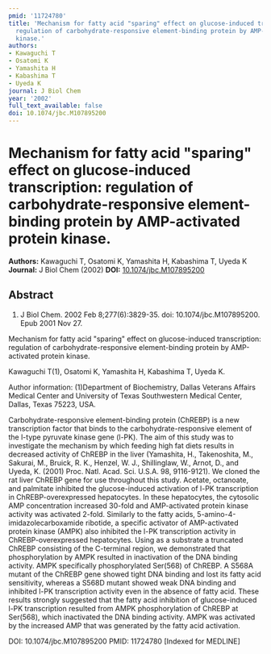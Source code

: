 ```yaml
---
pmid: '11724780'
title: 'Mechanism for fatty acid "sparing" effect on glucose-induced transcription:
  regulation of carbohydrate-responsive element-binding protein by AMP-activated protein
  kinase.'
authors:
- Kawaguchi T
- Osatomi K
- Yamashita H
- Kabashima T
- Uyeda K
journal: J Biol Chem
year: '2002'
full_text_available: false
doi: 10.1074/jbc.M107895200
---
```


# Mechanism for fatty acid "sparing" effect on glucose-induced transcription: regulation of carbohydrate-responsive element-binding protein by AMP-activated protein kinase.
**Authors:** Kawaguchi T, Osatomi K, Yamashita H, Kabashima T, Uyeda K
**Journal:** J Biol Chem (2002)
**DOI:** [10.1074/jbc.M107895200](https://doi.org/10.1074/jbc.M107895200)

## Abstract

1. J Biol Chem. 2002 Feb 8;277(6):3829-35. doi: 10.1074/jbc.M107895200. Epub 2001
 Nov 27.

Mechanism for fatty acid "sparing" effect on glucose-induced transcription: 
regulation of carbohydrate-responsive element-binding protein by AMP-activated 
protein kinase.

Kawaguchi T(1), Osatomi K, Yamashita H, Kabashima T, Uyeda K.

Author information:
(1)Department of Biochemistry, Dallas Veterans Affairs Medical Center and 
University of Texas Southwestern Medical Center, Dallas, Texas 75223, USA.

Carbohydrate-responsive element-binding protein (ChREBP) is a new transcription 
factor that binds to the carbohydrate-responsive element of the l-type pyruvate 
kinase gene (l-PK). The aim of this study was to investigate the mechanism by 
which feeding high fat diets results in decreased activity of ChREBP in the 
liver (Yamashita, H., Takenoshita, M., Sakurai, M., Bruick, R. K., Henzel, W. 
J., Shillinglaw, W., Arnot, D., and Uyeda, K. (2001) Proc. Natl. Acad. Sci. 
U.S.A. 98, 9116-9121). We cloned the rat liver ChREBP gene for use throughout 
this study. Acetate, octanoate, and palmitate inhibited the glucose-induced 
activation of l-PK transcription in ChREBP-overexpressed hepatocytes. In these 
hepatocytes, the cytosolic AMP concentration increased 30-fold and AMP-activated 
protein kinase activity was activated 2-fold. Similarly to the fatty acids, 
5-amino-4-imidazolecarboxamide ribotide, a specific activator of AMP-activated 
protein kinase (AMPK) also inhibited the l-PK transcription activity in 
ChREBP-overexpressed hepatocytes. Using as a substrate a truncated ChREBP 
consisting of the C-terminal region, we demonstrated that phosphorylation by 
AMPK resulted in inactivation of the DNA binding activity. AMPK specifically 
phosphorylated Ser(568) of ChREBP. A S568A mutant of the ChREBP gene showed 
tight DNA binding and lost its fatty acid sensitivity, whereas a S568D mutant 
showed weak DNA binding and inhibited l-PK transcription activity even in the 
absence of fatty acid. These results strongly suggested that the fatty acid 
inhibition of glucose-induced l-PK transcription resulted from AMPK 
phosphorylation of ChREBP at Ser(568), which inactivated the DNA binding 
activity. AMPK was activated by the increased AMP that was generated by the 
fatty acid activation.

DOI: 10.1074/jbc.M107895200
PMID: 11724780 [Indexed for MEDLINE]
